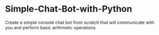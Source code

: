 # Simple-Chat-Bot-with-Python
Create a simple console chat bot from scratch that will communicate with you and perform basic arithmetic operations.
